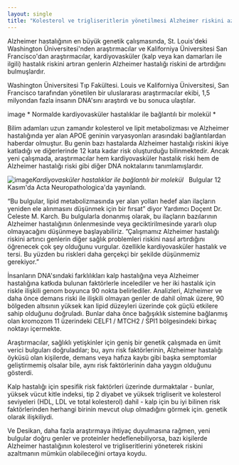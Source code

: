 ```yaml
---
layout: single
title: "Kolesterol ve trigliseritlerin yönetilmesi Alzheimer riskini azaltabilir"
---
```

Alzheimer hastalığının en büyük genetik çalışmasında, St. Louis'deki Washington Üniversitesi'nden araştırmacılar ve Kaliforniya Üniversitesi San Francisco'dan araştırmacılar, kardiyovasküler (kalp veya kan damarları ile ilgili) hastalık riskini artıran genlerin Alzheimer hastalığı riskini de artırdığını bulmuşlardır.

Washington Üniversitesi Tıp Fakültesi. Louis ve Kaliforniya Üniversitesi, San Francisco tarafından yönetilen bir uluslararası araştırmacılar ekibi, 1,5 milyondan fazla insanın DNA'sını araştırdı ve bu sonuca ulaştılar.

image * Normalde kardiyovasküler hastalıklar ile bağlantılı bir molekül *

Bilim adamları uzun zamandır kolesterol ve lipit metabolizması ve Alzheimer hastalığında yer alan APOE geninin varyasyonları arasındaki bağlantılardan haberdar olmuştur. Bu genin bazı hastalarda Alzheimer hastalığı riskini ikiye katladığı ve diğerlerinde 12 kata kadar risk oluşturduğu bilinmektedir. Ancak yeni çalışmada, araştırmacılar hem kardiyovasküler hastalık riski hem de Alzheimer hastalığı riski gibi diğer DNA noktalarını tanımlamışlardır.

![image](https://www.cam.ac.uk/sites/www.cam.ac.uk/files/styles/content-580x288/public/news/research/news/crop_75.jpg?itok=4Thqjm1W)*Kardiyovasküler hastalıklar ile bağlantılı bir molekül*
 
Bulgular 12 Kasım'da Acta Neuropathologica'da yayınlandı.

“Bu bulgular, lipid metabolizmasında yer alan yolları hedef alan ilaçların yeniden ele alınmasını düşünmek için bir fırsat” diyor Yardımcı Doçent Dr. Celeste M. Karch. Bu bulgularla donanmış olarak, bu ilaçların bazılarının Alzheimer hastalığının önlenmesinde veya geciktirilmesinde yararlı olup olmayacağını düşünmeye başlayabiliriz. ”Çalışmamız Alzheimer hastalığı riskini artırıcı genlerin diğer sağlık problemleri riskini nasıl artırdığını öğrenecek çok şey olduğunu vurgular. özellikle kardiyovasküler hastalık ve tersi. Bu yüzden bu riskleri daha gerçekçi bir şekilde düşünmemiz gerekiyor.”

İnsanların DNA'sındaki farklılıkları kalp hastalığına veya Alzheimer hastalığına katkıda bulunan faktörlerle incelediler ve her iki hastalık için riskle ilişkili genom boyunca 90 nokta belirlediler. Analizleri, Alzheimer ve daha önce demans riski ile ilişkili olmayan genler de dahil olmak üzere, 90 bölgeden altısının yüksek kan lipid düzeyleri üzerinde çok güçlü etkilere sahip olduğunu doğruladı. Bunlar daha önce bağışıklık sistemine bağlanmış olan kromozom 11 üzerindeki CELF1 / MTCH2 / SPI1 bölgesindeki birkaç noktayı içermekte.

Araştırmacılar, sağlıklı yetişkinler için geniş bir genetik çalışmada en ümit verici bulguları doğruladılar; bu, aynı risk faktörlerinin, Alzheimer hastalığı öyküsü olan kişilerde, demans veya hafıza kaybı gibi başka semptomlar geliştirmemiş olsalar bile, aynı risk faktörlerinin daha yaygın olduğunu gösterdi.

Kalp hastalığı için spesifik risk faktörleri üzerinde durmaktalar - bunlar, yüksek vücut kitle indeksi, tip 2 diyabet ve yüksek trigliserit ve kolesterol seviyeleri (HDL, LDL ve total kolesterol) dahil - kalp için bu iyi bilinen risk faktörlerinden herhangi birinin mevcut olup olmadığını görmek için. genetik olarak ilişkiliydi.

Ve Desikan, daha fazla araştırmaya ihtiyaç duyulmasına rağmen, yeni bulgular doğru genler ve proteinler hedeflenebiliyorsa, bazı kişilerde Alzheimer hastalığının kolesterol ve trigliseritlerini yöneterek riskini azaltmanın mümkün olabileceğini ortaya koydu.
